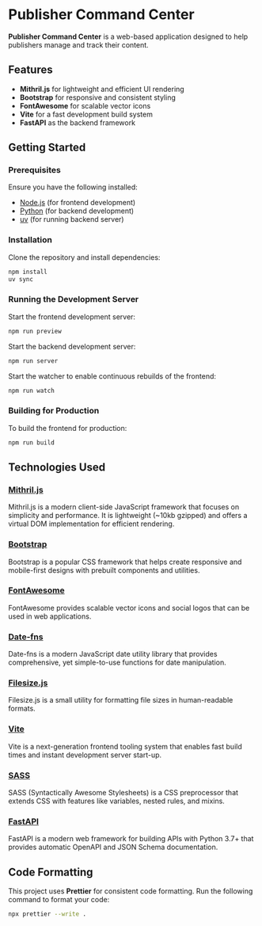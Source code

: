 # Publisher Command Center

**Publisher Command Center** is a web-based application designed to help publishers manage and track their content.

## Features

- **Mithril.js** for lightweight and efficient UI rendering
- **Bootstrap** for responsive and consistent styling
- **FontAwesome** for scalable vector icons
- **Vite** for a fast development build system
- **FastAPI** as the backend framework

## Getting Started

### Prerequisites

Ensure you have the following installed:

- [Node.js](https://nodejs.org/) (for frontend development)
- [Python](https://www.python.org/) (for backend development)
- [uv](https://github.com/astral-sh/uv) (for running backend server)

### Installation

Clone the repository and install dependencies:

```sh
npm install
uv sync
```

### Running the Development Server

Start the frontend development server:

```sh
npm run preview
```

Start the backend development server:

```sh
npm run server
```

Start the watcher to enable continuous rebuilds of the frontend:

```sh
npm run watch
```



### Building for Production

To build the frontend for production:

```sh
npm run build
```

## Technologies Used

### [Mithril.js](https://mithril.js.org/)

Mithril.js is a modern client-side JavaScript framework that focuses on simplicity and performance. It is lightweight (~10kb gzipped) and offers a virtual DOM implementation for efficient rendering.

### [Bootstrap](https://getbootstrap.com/)

Bootstrap is a popular CSS framework that helps create responsive and mobile-first designs with prebuilt components and utilities.

### [FontAwesome](https://fontawesome.com/)

FontAwesome provides scalable vector icons and social logos that can be used in web applications.

### [Date-fns](https://date-fns.org/)

Date-fns is a modern JavaScript date utility library that provides comprehensive, yet simple-to-use functions for date manipulation.

### [Filesize.js](https://filesizejs.com/)

Filesize.js is a small utility for formatting file sizes in human-readable formats.

### [Vite](https://vitejs.dev/)

Vite is a next-generation frontend tooling system that enables fast build times and instant development server start-up.

### [SASS](https://sass-lang.com/)

SASS (Syntactically Awesome Stylesheets) is a CSS preprocessor that extends CSS with features like variables, nested rules, and mixins.

### [FastAPI](https://fastapi.tiangolo.com/)

FastAPI is a modern web framework for building APIs with Python 3.7+ that provides automatic OpenAPI and JSON Schema documentation.

## Code Formatting

This project uses **Prettier** for consistent code formatting. Run the following command to format your code:

```sh
npx prettier --write .
```
